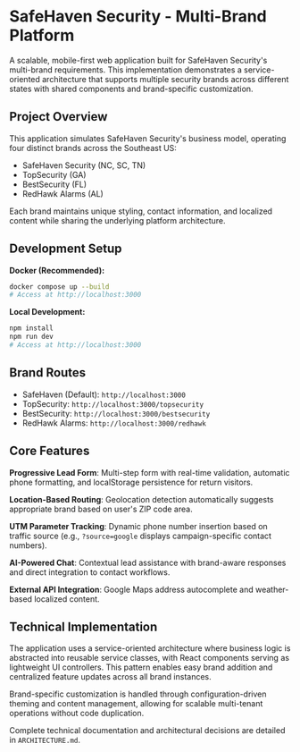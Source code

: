 # SafeHaven Security - Multi-Brand Platform

A scalable, mobile-first web application built for SafeHaven Security's multi-brand requirements. This implementation demonstrates a service-oriented architecture that supports multiple security brands across different states with shared components and brand-specific customization.

## Project Overview

This application simulates SafeHaven Security's business model, operating four distinct brands across the Southeast US:
- SafeHaven Security (NC, SC, TN) 
- TopSecurity (GA)
- BestSecurity (FL)  
- RedHawk Alarms (AL)

Each brand maintains unique styling, contact information, and localized content while sharing the underlying platform architecture.

## Development Setup

**Docker (Recommended):**
```bash
docker compose up --build
# Access at http://localhost:3000
```

**Local Development:**
```bash
npm install
npm run dev
# Access at http://localhost:3000
```

## Brand Routes
- SafeHaven (Default): `http://localhost:3000`
- TopSecurity: `http://localhost:3000/topsecurity` 
- BestSecurity: `http://localhost:3000/bestsecurity`
- RedHawk Alarms: `http://localhost:3000/redhawk`

## Core Features

**Progressive Lead Form**: Multi-step form with real-time validation, automatic phone formatting, and localStorage persistence for return visitors.

**Location-Based Routing**: Geolocation detection automatically suggests appropriate brand based on user's ZIP code area.

**UTM Parameter Tracking**: Dynamic phone number insertion based on traffic source (e.g., `?source=google` displays campaign-specific contact numbers).

**AI-Powered Chat**: Contextual lead assistance with brand-aware responses and direct integration to contact workflows.

**External API Integration**: Google Maps address autocomplete and weather-based localized content.

## Technical Implementation

The application uses a service-oriented architecture where business logic is abstracted into reusable service classes, with React components serving as lightweight UI controllers. This pattern enables easy brand addition and centralized feature updates across all brand instances.

Brand-specific customization is handled through configuration-driven theming and content management, allowing for scalable multi-tenant operations without code duplication.

Complete technical documentation and architectural decisions are detailed in `ARCHITECTURE.md`.

